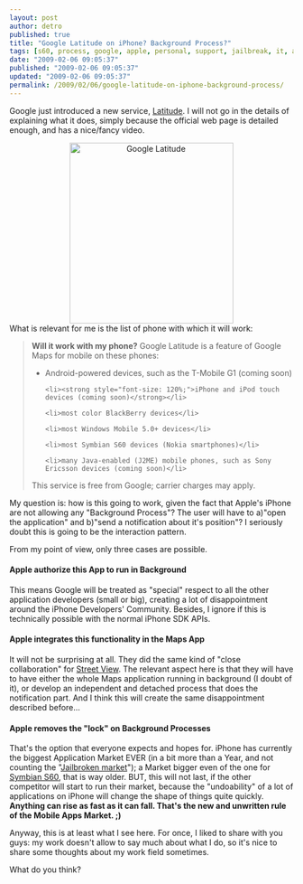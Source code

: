 ```yaml
---
layout: post
author: detro
published: true
title: "Google Latitude on iPhone? Background Process?"
tags: [s60, process, google, apple, personal, support, jailbreak, it, application, iphone, background, english, latitude, options, market, view]
date: "2009-02-06 09:05:37"
published: "2009-02-06 09:05:37"
updated: "2009-02-06 09:05:37"
permalink: /2009/02/06/google-latitude-on-iphone-background-process/
---
```


Google just introduced a new service, <a href="http://www.google.co.uk/latitude/intro.html">Latitude</a>.
I will not go in the details of explaining what it does, simply because the official web page is detailed enough, and has a nice/fancy video.
<div align="center">
<div class="image"><img src="http://www.detronizator.org/wp-content/uploads/2009/02/google-latitude.png" alt="Google Latitude" title="google-latitude" width="290" height="320" class="size-full wp-image-972" /></div>
</div>
What is relevant for me is the list of phone with which it will work:
<blockquote>
<strong>Will it work with my phone?</strong>
Google Latitude is a feature of Google Maps for mobile on these phones:

<ul>
	<li>Android-powered devices, such as the T-Mobile G1 (coming soon)</li>

	<li><strong style="font-size: 120%;">iPhone and iPod touch devices (coming soon)</strong></li>

	<li>most color BlackBerry devices</li>

	<li>most Windows Mobile 5.0+ devices</li>

	<li>most Symbian S60 devices (Nokia smartphones)</li>

	<li>many Java-enabled (J2ME) mobile phones, such as Sony Ericsson devices (coming soon)</li>
</ul>

This service is free from Google; carrier charges may apply.
</blockquote>
<!--more-->
My question is: how is this going to work, given the fact that Apple's iPhone are not allowing any "Background Process"? The user will have to a)"open the application" and b)"send a notification about it's position"? I seriously doubt this is going to be the interaction pattern.

From my point of view, only three cases are possible.
<h4>Apple authorize this App to run in Background</h4>
This means Google will be treated as "special" respect to all the other application developers (small or big), creating a lot of disappointment around the iPhone Developers' Community.
Besides, I ignore if this is technically possible with the normal iPhone SDK APIs.

<h4>Apple integrates this functionality in the Maps App</h4>
It will not be surprising at all. They did the same kind of "close collaboration" for <a href="http://maps.google.com/help/maps/streetview/">Street View</a>.
The relevant aspect here is that they will have to have either the whole Maps application running in background (I doubt of it), or develop an independent and detached process that does the notification part.
And I think this will create the same disappointment described before...

<h4>Apple removes the "lock" on Background Processes</h4>
That's the option that everyone expects and hopes for.
iPhone has currently the biggest Application Market EVER (in a bit more than a Year, and not counting the "<a href="http://www.google.com/search?client=safari&rls=en-us&q=iphone+jailbroken+apps&ie=UTF-8&oe=UTF-8">Jailbroken market</a>"); a Market bigger even of the one for <a href="http://en.wikipedia.org/wiki/S60_platform">Symbian S60</a>, that is way older. BUT, this will not last, if the other competitor will start to run their market, because the "undoability" of a lot of applications on iPhone will change the shape of things quite quickly.
<strong>Anything can rise as fast as it can fall. That's the new and unwritten rule of the Mobile Apps Market. ;)</strong>

Anyway, this is at least what I see here.
For once, I liked to share with you guys: my work doesn't allow to say much about what I do, so it's nice to share some thoughts about my work field sometimes.

What do you think?
